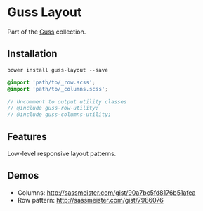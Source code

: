 # Guss Layout

Part of the [Guss](https://github.com/guardian/guss) collection.

## Installation

```
bower install guss-layout --save
```

```scss
@import 'path/to/_row.scss';
@import 'path/to/_columns.scss';

// Uncomment to output utility classes
// @include guss-row-utility;
// @include guss-columns-utility;
```

## Features

Low-level responsive layout patterns.

## Demos

- Columns: http://sassmeister.com/gist/90a7bc5fd8176b51afea
- Row pattern: http://sassmeister.com/gist/7986076
